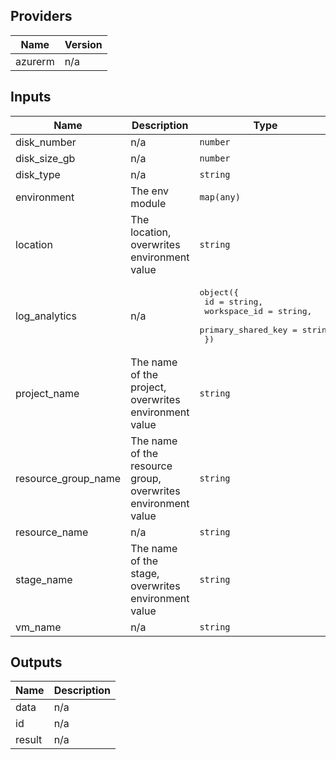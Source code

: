 ## Providers

| Name | Version |
|------|---------|
| azurerm | n/a |

## Inputs

| Name | Description | Type | Default | Required |
|------|-------------|------|---------|:--------:|
| disk\_number | n/a | `number` | `0` | no |
| disk\_size\_gb | n/a | `number` | `127` | no |
| disk\_type | n/a | `string` | `"Standard_LRS"` | no |
| environment | The env module | `map(any)` | `{}` | no |
| location | The location, overwrites environment value | `string` | `"*"` | no |
| log\_analytics | n/a | <pre>object({<br>    id                 = string,<br>    workspace_id       = string,<br>    primary_shared_key = string<br>  })</pre> | `null` | no |
| project\_name | The name of the project, overwrites environment value | `string` | `"*"` | no |
| resource\_group\_name | The name of the resource group, overwrites environment value | `string` | `"*"` | no |
| resource\_name | n/a | `string` | `""` | no |
| stage\_name | The name of the stage, overwrites environment value | `string` | `"*"` | no |
| vm\_name | n/a | `string` | `""` | no |

## Outputs

| Name | Description |
|------|-------------|
| data | n/a |
| id | n/a |
| result | n/a |

